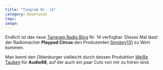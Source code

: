 ```yaml
---
title: "Tangram Nr. 14"
category: Downloads
tags: 
image: 
---
```


Endlich ist das neue [Tangram Radio Blog](http://www.tangramradioblog.de.be) Nr. 14 verfügbar. Dieses Mal lässt der Radiomacher **Playpad Circus** den Produzenten [Smokey131](http://www.myspace.com/smokey131) zu Wort kommen.  

  

Man kennt den Oldenburger vielleicht durch dessen Produktion [Weiße Tauben](http://download.the-groundzero.com/audio88_-_weisse_tauben.mp3) für **Audio88**, auf der auch ein paar Cuts von mir zu hören sind.
